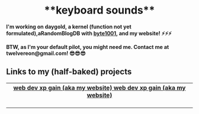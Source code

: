 <div align="center">
 <h1>**keyboard sounds**</h1>
  </div>
  <strong><p>I'm working on daygold, a kernel (function not yet formulated),aRandomBlogDB with <a href="https://byte1001.dev" target="_blank">byte1001</a>, and my website! ⚡️⚡️⚡️</strong></p>
  <strong><p>BTW, as I'm your default pilot, you might need me. Contact me at twelvereon@gmail.com! 😎😎😎</p></strong>
<table width="100%">
<tr>
 <h2>Links to my (half-baked) projects</h2>
<td align="center">
<a href="defaultpilot.github.io">
<strong>web dev xp gain (aka my website)</strong>
 <strong>web dev xp gain (aka my website)</strong>
<br />
<br />
